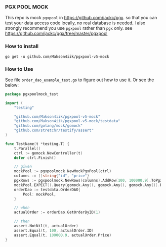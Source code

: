 ### PGX POOL MOCK

This repo is mock `pgxpool` in https://github.com/jackc/pgx. so that you can test your data access code locally, no real database is needed.
I also strongly recommend you use `pgxpool` rather than `pgx` only. see https://github.com/jackc/pgx/tree/master/pgxpool

### How to install

```
go get -u github.com/Makson4iik/pgxpool-v5-mock
```

### How to Use

See file `order_dao_example_test.go` to figure out how to use it. Or see the below:
```go
package pgxpoolmock_test

import (
	"testing"

	"github.com/Makson4iik/pgxpool-v5-mock"
	"github.com/Makson4iik/pgxpool-v5-mock/testdata"
	"github.com/golang/mock/gomock"
	"github.com/stretchr/testify/assert"
)

func TestName(t *testing.T) {
	t.Parallel()
	ctrl := gomock.NewController(t)
	defer ctrl.Finish()

	// given
	mockPool := pgxpoolmock.NewMockPgxPool(ctrl)
	columns := []string{"id", "price"}
	pgxRows := pgxpoolmock.NewRows(columns).AddRow(100, 100000.9).ToPgxRows()
	mockPool.EXPECT().Query(gomock.Any(), gomock.Any(), gomock.Any()).Return(pgxRows, nil)
	orderDao := testdata.OrderDAO{
		Pool: mockPool,
	}

	// when
	actualOrder := orderDao.GetOrderByID(1)

	// then
	assert.NotNil(t, actualOrder)
	assert.Equal(t, 100, actualOrder.ID)
	assert.Equal(t, 100000.9, actualOrder.Price)
}

```
